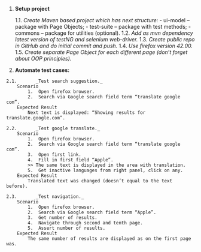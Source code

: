 1. **Setup project**

    1.1.	   _Create Maven based project which has next structure:_
        - ui-model – package with Page Objects;
        - test-suite – package with test methods;
        - commons – package for utilities (optional).
    1.2.	   _Add as mvn dependency latest version of testNG and selenium web-driver._
    1.3.	   _Create public repo in GitHub and do initial commit and push._
    1.4.	   _Use firefox version 42.00._
    1.5.	   _Create separate Page Object for each different page (don’t forget about OOP principles)._

2.	 **Automate test cases:**

    2.1.	   _Test search suggestion._
        Scenario
            1.	Open firefox browser.
            2.	Search via Google search field term “translate google com”.
        Expected Result
            Next text is displayed: “Showing results for translate.google.com”.

    2.2.	   _Test google translate._
        Scenario
            1.	Open firefox browser.
            2.	Search via Google search field term “translate google com”.
            3.	Open first link.
            4.	Fill in first field “Apple”.
            >> The same text is displayed in the area with translation.
            5.	Get inactive languages from right panel, click on any.
        Expected Result
            Translated text was changed (doesn’t equal to the text before).

    2.3.	   _Test navigation._
        Scenario
            1.	Open firefox browser.
            2.	Search via Google search field term “Apple”.
            3.	Get number of results.
            4.	Navigate through second and tenth page.
            5.	Assert number of results.
        Expected Result
            The same number of results are displayed as on the first page was.
